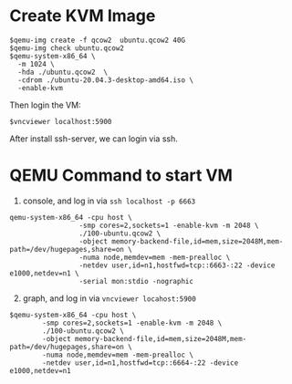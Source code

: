 # Create KVM Image
```
$qemu-img create -f qcow2  ubuntu.qcow2 40G
$qemu-img check ubuntu.qcow2
$qemu-system-x86_64 \
  -m 1024 \
  -hda ./ubuntu.qcow2  \
  -cdrom ./ubuntu-20.04.3-desktop-amd64.iso \
  -enable-kvm
```
Then login the VM:
```
$vncviewer localhost:5900
```
After install ssh-server, we can login via ssh.

# QEMU Command to start VM
1. console, and log in via ```ssh localhost -p 6663```
```
qemu-system-x86_64 -cpu host \
                 -smp cores=2,sockets=1 -enable-kvm -m 2048 \
                 ./100-ubuntu.qcow2 \
                 -object memory-backend-file,id=mem,size=2048M,mem-path=/dev/hugepages,share=on \
                 -numa node,memdev=mem -mem-prealloc \
                 -netdev user,id=n1,hostfwd=tcp::6663-:22 -device e1000,netdev=n1 \
                 -serial mon:stdio -nographic
```
2. graph, and log in via ```vncviewer locahost:5900```
```
$qemu-system-x86_64 -cpu host \
        -smp cores=2,sockets=1 -enable-kvm -m 2048 \
        ./100-ubuntu.qcow2 \
        -object memory-backend-file,id=mem,size=2048M,mem-path=/dev/hugepages,share=on \
        -numa node,memdev=mem -mem-prealloc \
        -netdev user,id=n1,hostfwd=tcp::6664-:22 -device e1000,netdev=n1
```
